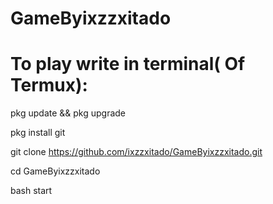 # GameByixzzxitado
# To play write in terminal( Of Termux):

pkg update && pkg upgrade 

pkg install git

git clone https://github.com/ixzzxitado/GameByixzzxitado.git

cd GameByixzzxitado

bash start
